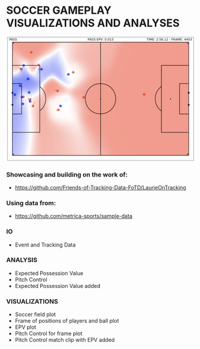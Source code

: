 # SOCCER GAMEPLAY VISUALIZATIONS AND ANALYSES

![Pitch Control](https://github.com/jeromekirkpatrick/Soccer-Gameplay-Visualizations-and-Analyses/blob/main/images/Pitch%20Control%20plus%20EPV.png)

### Showcasing and building on the work of:
* https://github.com/Friends-of-Tracking-Data-FoTD/LaurieOnTracking

### Using data from:
* https://github.com/metrica-sports/sample-data

### IO
* Event and Tracking Data

### ANALYSIS
* Expected Possession Value
* Pitch Control
* Expected Possession Value added

### VISUALIZATIONS
* Soccer field plot
* Frame of positions of players and ball plot
* EPV plot
* Pitch Control for frame plot
* Pitch Control match clip with EPV added 

